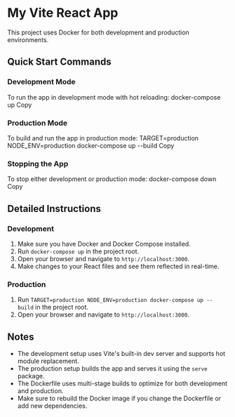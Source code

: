 # My Vite React App

This project uses Docker for both development and production environments.

## Quick Start Commands

### Development Mode

To run the app in development mode with hot reloading:
docker-compose up
Copy

### Production Mode

To build and run the app in production mode:
TARGET=production NODE_ENV=production docker-compose up --build
Copy

### Stopping the App

To stop either development or production mode:
docker-compose down
Copy

## Detailed Instructions

### Development

1. Make sure you have Docker and Docker Compose installed.
2. Run `docker-compose up` in the project root.
3. Open your browser and navigate to `http://localhost:3000`.
4. Make changes to your React files and see them reflected in real-time.

### Production

1. Run `TARGET=production NODE_ENV=production docker-compose up --build` in the project root.
2. Open your browser and navigate to `http://localhost:3000`.

## Notes

- The development setup uses Vite's built-in dev server and supports hot module replacement.
- The production setup builds the app and serves it using the `serve` package.
- The Dockerfile uses multi-stage builds to optimize for both development and production.
- Make sure to rebuild the Docker image if you change the Dockerfile or add new dependencies.
